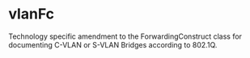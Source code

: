 # vlanFc
Technology specific amendment to the ForwardingConstruct class for documenting C-VLAN or S-VLAN Bridges according to 802.1Q.
